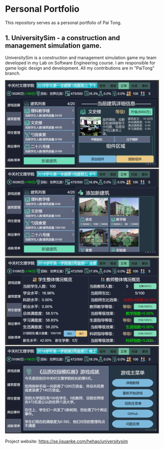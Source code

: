 # Personal Portfolio
This repository serves as a personal portfolio of Pai Tong.

## 1. UniversitySim - a construction and management simulation game.
UniversitySim is a construction and management simulation game my team developed in my Lab on Software Engineering course. I am responsible for game logic design and development. All my contributions are in "PaiTong" branch.

![](art/UniversitySim/building.jpg)
![](art/UniversitySim/building-add.jpg)
![](art/UniversitySim/students.jpg)
![](art/UniversitySim/achievements.jpg)

Project website: https://se.jisuanke.com/hehao/universitysim
